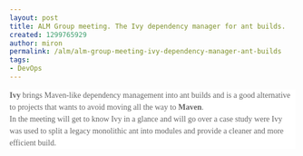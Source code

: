 ```yaml
---
layout: post
title: ALM Group meeting. The Ivy dependency manager for ant builds.
created: 1299765929
author: miron
permalink: /alm/alm-group-meeting-ivy-dependency-manager-ant-builds
tags:
- DevOps
---
```

<p style="margin: 0in 0in 0.0001pt; line-height: 15.75pt; background: none repeat scroll 0% 0% white;"><strong><span style="font-size: 10.5pt; font-family: &quot;Tahoma&quot;,&quot;sans-serif&quot;; color: rgb(102, 102, 102);">Ivy</span></strong><span style="font-size: 10.5pt; font-family: &quot;Tahoma&quot;,&quot;sans-serif&quot;; color: rgb(102, 102, 102);"> brings Maven-like dependency management into ant builds and is a good alternative to projects that wants to avoid moving all the way to <strong>Maven</strong>.<o:p></o:p></span></p>
<p style="margin: 0in 0in 0.0001pt; line-height: 15.75pt; background: none repeat scroll 0% 0% white;"><span style="font-size: 10.5pt; font-family: &quot;Tahoma&quot;,&quot;sans-serif&quot;; color: rgb(102, 102, 102);">In the meeting will get to know Ivy in a glance and will go over a case study were Ivy was used to split a legacy monolithic ant into modules and provide a cleaner and more efficient build.<o:p></o:p></span></p>
<p class="MsoNormal"><o:p>&nbsp;</o:p></p>
<p>&nbsp;</p>
<p>&nbsp;</p>
